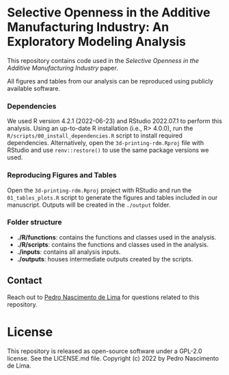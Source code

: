 
# Selective Openness in the Additive Manufacturing Industry: An Exploratory Modeling Analysis

This repository contains code used in the *Selective Openness in the Additive Manufacturing Industry* paper.

All figures and tables from our analysis can be reproduced using publicly available software.

### Dependencies

We used R version 4.2.1 (2022-06-23) and RStudio 2022.07.1 to perform this analysis. Using an up-to-date R installation (i.e., R> 4.0.0), run the `R/scripts/00_install_dependencies.R` script to install required dependencies. Alternatively, open the `3d-printing-rdm.Rproj` file with RStudio and use `renv::restore()` to use the same package versions we used. 

### Reproducing Figures and Tables

Open the `3d-printing-rdm.Rproj` project with RStudio and run the `01_tables_plots.R` script to generate the figures and tables included in our manuscript. Outputs will be created in the `./output` folder.

### Folder structure

- **./R/functions**: contains the functions and classes used in the analysis.
- **./R/scripts**: contains the functions and classes used in the analysis.
- **./inputs**: contains all analysis inputs.
- **./outputs**: houses intermediate outputs created by the scripts.

## Contact

Reach out to [Pedro Nascimento de Lima](https://www.pedrodelima.com) for questions related to this repository.

# License

This repository is released as open-source software under a GPL-2.0 license. See the LICENSE.md file. Copyright (c) 2022 by Pedro Nascimento de Lima.